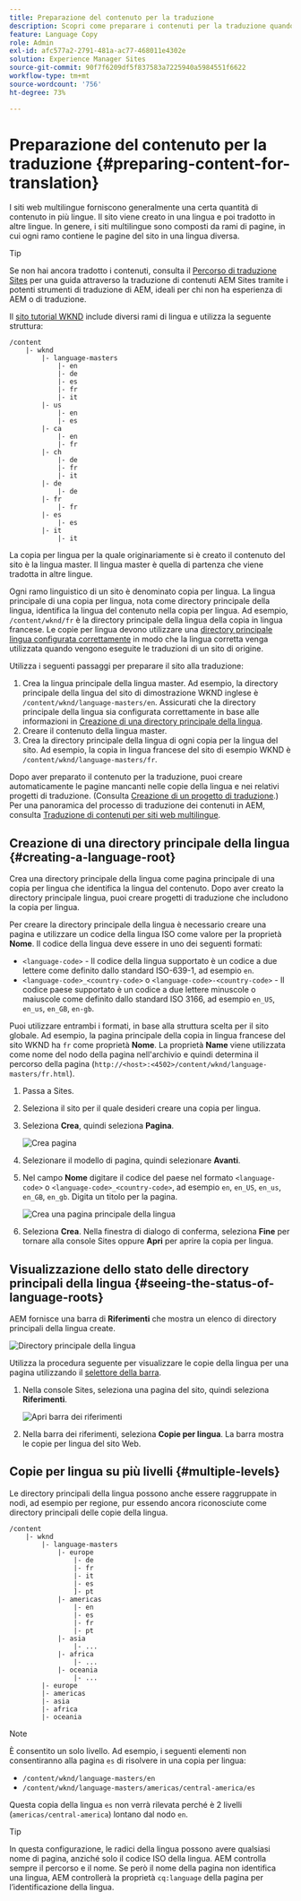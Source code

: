 ```yaml
---
title: Preparazione del contenuto per la traduzione
description: Scopri come preparare i contenuti per la traduzione quando sviluppi siti web multilingue.
feature: Language Copy
role: Admin
exl-id: afc577a2-2791-481a-ac77-468011e4302e
solution: Experience Manager Sites
source-git-commit: 90f7f6209df5f837583a7225940a5984551f6622
workflow-type: tm+mt
source-wordcount: '756'
ht-degree: 73%

---
```


# Preparazione del contenuto per la traduzione {#preparing-content-for-translation}

I siti web multilingue forniscono generalmente una certa quantità di contenuto in più lingue. Il sito viene creato in una lingua e poi tradotto in altre lingue. In genere, i siti multilingue sono composti da rami di pagine, in cui ogni ramo contiene le pagine del sito in una lingua diversa.

>[!TIP]
>
>Se non hai ancora tradotto i contenuti, consulta il [Percorso di traduzione Sites](/help/journey-sites/translation/overview.md) per una guida attraverso la traduzione di contenuti AEM Sites tramite i potenti strumenti di traduzione di AEM, ideali per chi non ha esperienza di AEM o di traduzione.

Il [sito tutorial WKND](/help/implementing/developing/introduction/develop-wknd-tutorial.md) include diversi rami di lingua e utilizza la seguente struttura:

```text
/content
    |- wknd
        |- language-masters
            |- en
            |- de
            |- es
            |- fr
            |- it
        |- us
            |- en
            |- es
        |- ca
            |- en
            |- fr
        |- ch
            |- de
            |- fr
            |- it
        |- de
            |- de
        |- fr
            |- fr
        |- es
            |- es
        |- it
            |- it
```

La copia per lingua per la quale originariamente si è creato il contenuto del sito è la lingua master. Il lingua master è quella di partenza che viene tradotta in altre lingue.

Ogni ramo linguistico di un sito è denominato copia per lingua. La lingua principale di una copia per lingua, nota come directory principale della lingua, identifica la lingua del contenuto nella copia per lingua. Ad esempio, `/content/wknd/fr` è la directory principale della lingua della copia in lingua francese. Le copie per lingua devono utilizzare una [directory principale lingua configurata correttamente](preparation.md#creating-a-language-root) in modo che la lingua corretta venga utilizzata quando vengono eseguite le traduzioni di un sito di origine.

Utilizza i seguenti passaggi per preparare il sito alla traduzione:

1. Crea la lingua principale della lingua master. Ad esempio, la directory principale della lingua del sito di dimostrazione WKND inglese è `/content/wknd/language-masters/en`. Assicurati che la directory principale della lingua sia configurata correttamente in base alle informazioni in [Creazione di una directory principale della lingua](preparation.md#creating-a-language-root).
1. Creare il contenuto della lingua master.
1. Crea la directory principale della lingua di ogni copia per la lingua del sito. Ad esempio, la copia in lingua francese del sito di esempio WKND è `/content/wknd/language-masters/fr`.

Dopo aver preparato il contenuto per la traduzione, puoi creare automaticamente le pagine mancanti nelle copie della lingua e nei relativi progetti di traduzione. (Consulta [Creazione di un progetto di traduzione](managing-projects.md).) Per una panoramica del processo di traduzione dei contenuti in AEM, consulta [Traduzione di contenuti per siti web multilingue](overview.md).

## Creazione di una directory principale della lingua {#creating-a-language-root}

Crea una directory principale della lingua come pagina principale di una copia per lingua che identifica la lingua del contenuto. Dopo aver creato la directory principale lingua, puoi creare progetti di traduzione che includono la copia per lingua.

Per creare la directory principale della lingua è necessario creare una pagina e utilizzare un codice della lingua ISO come valore per la proprietà **Nome**. Il codice della lingua deve essere in uno dei seguenti formati:

* `<language-code>` - Il codice della lingua supportato è un codice a due lettere come definito dallo standard ISO-639-1, ad esempio `en`.
* `<language-code>_<country-code>` o `<language-code>-<country-code>` - Il codice paese supportato è un codice a due lettere minuscole o maiuscole come definito dallo standard ISO 3166, ad esempio `en_US`, `en_us`, `en_GB`, `en-gb`.

Puoi utilizzare entrambi i formati, in base alla struttura scelta per il sito globale. Ad esempio, la pagina principale della copia in lingua francese del sito WKND ha `fr` come proprietà **Nome**. La proprietà **Name** viene utilizzata come nome del nodo della pagina nell&#39;archivio e quindi determina il percorso della pagina (`http://<host>:<4502>/content/wknd/language-masters/fr.html`).

1. Passa a Sites.
1. Seleziona il sito per il quale desideri creare una copia per lingua.
1. Seleziona **Crea**, quindi seleziona **Pagina**.

   ![Crea pagina](../assets/create-page.png)

1. Selezionare il modello di pagina, quindi selezionare **Avanti**.
1. Nel campo **Nome** digitare il codice del paese nel formato `<language-code>` o `<language-code>_<country-code>`, ad esempio `en`, `en_US`, `en_us`, `en_GB`, `en_gb`. Digita un titolo per la pagina.

   ![Crea una pagina principale della lingua](../assets/create-language-root.png)

1. Seleziona **Crea**. Nella finestra di dialogo di conferma, seleziona **Fine** per tornare alla console Sites oppure **Apri** per aprire la copia per lingua.

## Visualizzazione dello stato delle directory principali della lingua {#seeing-the-status-of-language-roots}

AEM fornisce una barra di **Riferimenti** che mostra un elenco di directory principali della lingua create.

![Directory principale della lingua](../assets/language-roots.png)

Utilizza la procedura seguente per visualizzare le copie della lingua per una pagina utilizzando il [selettore della barra](/help/sites-cloud/authoring/basic-handling.md#rail-selector).

1. Nella console Sites, seleziona una pagina del sito, quindi seleziona **Riferimenti**.

   ![Apri barra dei riferimenti](../assets/opening-references-rail.png)

1. Nella barra dei riferimenti, seleziona **Copie per lingua**. La barra mostra le copie per lingua del sito Web.

## Copie per lingua su più livelli {#multiple-levels}

Le directory principali della lingua possono anche essere raggruppate in nodi, ad esempio per regione, pur essendo ancora riconosciute come directory principali delle copie della lingua.

```text
/content
    |- wknd
        |- language-masters
            |- europe
                |- de
                |- fr
                |- it
                |- es
                ]- pt
            |- americas
                |- en
                |- es
                |- fr
                |- pt
            |- asia
                |- ...
            |- africa
                |- ...
            |- oceania
                |- ...
        |- europe
        |- americas
        |- asia
        |- africa
        |- oceania            
```

>[!NOTE]
>
>È consentito un solo livello. Ad esempio, i seguenti elementi non consentiranno alla pagina `es` di risolvere in una copia per lingua:
>
>* `/content/wknd/language-masters/en`
>* `/content/wknd/language-masters/americas/central-america/es`
>
> Questa copia della lingua `es` non verrà rilevata perché è 2 livelli (`americas/central-america`) lontano dal nodo `en`.

>[!TIP]
>
>In questa configurazione, le radici della lingua possono avere qualsiasi nome di pagina, anziché solo il codice ISO della lingua. AEM controlla sempre il percorso e il nome. Se però il nome della pagina non identifica una lingua, AEM controllerà la proprietà `cq:language` della pagina per l’identificazione della lingua.
